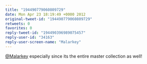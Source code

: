 ```yaml
---
title: "194490779060809729"
date: Mon Apr 23 18:19:49 +0000 2012
original-tweet-id: "194490779060809729"
retweets: 0
favorites: 0
reply-tweet-id: "194490396989075457"
reply-user-id: "34163"
reply-user-screen-name: "Malarkey"
---
```

<a href="https://twitter.com/Malarkey">@Malarkey</a> especially since its the entire master collection as well!
